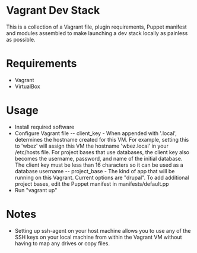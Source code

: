# Vagrant Dev Stack
This is a collection of a Vagrant file, plugin requirements, Puppet manifest and modules assembled to make launching a dev stack locally as painless as possible.

# Requirements
- Vagrant
- VirtualBox

# Usage
- Install required software
- Configure Vagrant file
-- client_key - When appended with '.local', determines the hostname created for this VM.  For example, setting this to 'wbez' will assign this VM the hostname 'wbez.local' in your /etc/hosts file. For project bases that use databases, the client key also becomes the username, password, and name of the initial database.  The client key must be less than 16 characters so it can be used as a database username
-- project_base - The kind of app that will be running on this Vagrant.  Current options are "drupal".  To add additional project bases, edit the Puppet manifest in manifests/default.pp
- Run "vagrant up"

 # Notes
 - Setting up ssh-agent on your host machine allows you to use any of the SSH keys on your local machine from within the Vagrant VM without having to map any drives or copy files.
